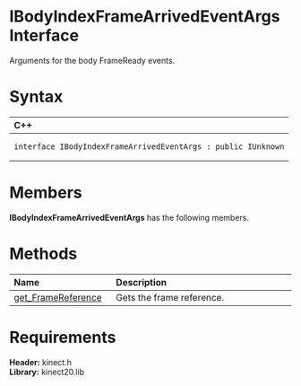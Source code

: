 IBodyIndexFrameArrivedEventArgs Interface  
=========================================  

Arguments for the body FrameReady events. <span id="syntaxSection"></span>

Syntax  
======  

<table>
<colgroup>
<col width="100%" />
</colgroup>
<thead>
<tr class="header">
<th align="left">C++</th>
</tr>
</thead>
<tbody>
<tr class="odd">
<td align="left"><pre><code>interface IBodyIndexFrameArrivedEventArgs : public IUnknown</code></pre></td>
</tr>
</tbody>
</table>

<span id="classMembersSection"></span>

Members  
=======  

**IBodyIndexFrameArrivedEventArgs** has the following members.  

<span id="publicmethodsSection"></span>

Methods  
=======  

<table>
<colgroup>
<col width="30%" />
<col width="60%" />
</colgroup>
<thead>
<tr class="header">
<th align="left">Name</th>
<th align="left">Description</th>
</tr>
</thead>
<tbody>
<tr class="odd">
<td align="left"><a href="IBodyIndexFrameArrivedEven/Methods/get_FrameReference_Method.md">get_FrameReference</a></td>
<td align="left">Gets the frame reference.</td>
</tr>
</tbody>
</table>

<span id="requirements"></span>

Requirements  
============  

**Header:** kinect.h  
**Library:** kinect20.lib  



<!--Please do not edit the data in the comment block below.-->
<!--
TOCTitle : IBodyIndexFrameArrivedEventArgs Interface
RLTitle : IBodyIndexFrameArrivedEventArgs Interface
KeywordK : IBodyIndexFrameArrivedEventArgs interface, about
HelpPriority : 2
TopicType : apiref
KeywordF : IBodyIndexFrameArrivedEventArgs
KeywordF : Microsoft.Kinect.kinect.IBodyIndexFrameArrivedEventArgs
KeywordA : T:Microsoft.Kinect.kinect.IBodyIndexFrameArrivedEventArgs
AssetID : T:Microsoft.Kinect.kinect.IBodyIndexFrameArrivedEventArgs
Locale : en-us
CommunityContent : 1
APIType : Managed
APILocation : 
APIName : Microsoft.Kinect.kinect.IBodyIndexFrameArrivedEventArgs
TargetOS : Windows
TopicType : kbSyntax
DevLang : C++
DocSet : K4Wv2
ProjType : K4Wv2Proj
Technology : Kinect for Windows
Product : Kinect for Windows SDK v2
productversion : 20
-->
